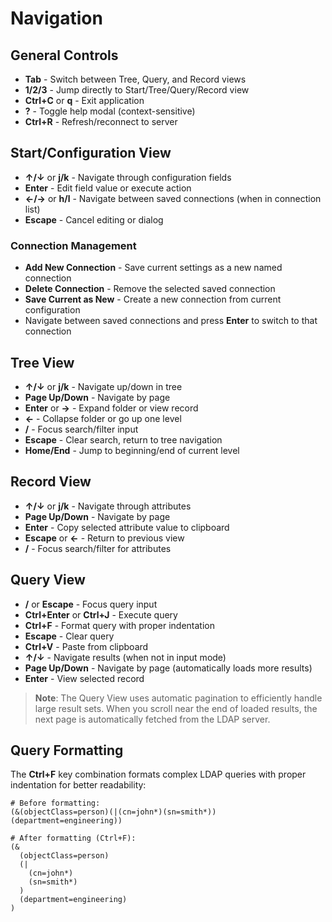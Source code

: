 # Navigation

## General Controls

- **Tab** - Switch between Tree, Query, and Record views
- **1/2/3** - Jump directly to Start/Tree/Query/Record view
- **Ctrl+C** or **q** - Exit application
- **?** - Toggle help modal (context-sensitive)
- **Ctrl+R** - Refresh/reconnect to server

## Start/Configuration View

- **↑/↓** or **j/k** - Navigate through configuration fields
- **Enter** - Edit field value or execute action
- **←/→** or **h/l** - Navigate between saved connections (when in connection list)
- **Escape** - Cancel editing or dialog

### Connection Management
- **Add New Connection** - Save current settings as a new named connection
- **Delete Connection** - Remove the selected saved connection
- **Save Current as New** - Create a new connection from current configuration
- Navigate between saved connections and press **Enter** to switch to that connection

## Tree View

- **↑/↓** or **j/k** - Navigate up/down in tree
- **Page Up/Down** - Navigate by page
- **Enter** or **→** - Expand folder or view record
- **←** - Collapse folder or go up one level
- **/** - Focus search/filter input
- **Escape** - Clear search, return to tree navigation
- **Home/End** - Jump to beginning/end of current level

## Record View

- **↑/↓** or **j/k** - Navigate through attributes
- **Page Up/Down** - Navigate by page
- **Enter** - Copy selected attribute value to clipboard
- **Escape** or **←** - Return to previous view
- **/** - Focus search/filter for attributes

## Query View

- **/** or **Escape** - Focus query input
- **Ctrl+Enter** or **Ctrl+J** - Execute query
- **Ctrl+F** - Format query with proper indentation
- **Escape** - Clear query
- **Ctrl+V** - Paste from clipboard
- **↑/↓** - Navigate results (when not in input mode)
- **Page Up/Down** - Navigate by page (automatically loads more results)
- **Enter** - View selected record

> **Note**: The Query View uses automatic pagination to efficiently handle large result sets. When you scroll near the end of loaded results, the next page is automatically fetched from the LDAP server.

## Query Formatting

The **Ctrl+F** key combination formats complex LDAP queries with proper indentation for better readability:

```
# Before formatting:
(&(objectClass=person)(|(cn=john*)(sn=smith*))(department=engineering))

# After formatting (Ctrl+F):
(&
  (objectClass=person)
  (|
    (cn=john*)
    (sn=smith*)
  )
  (department=engineering)
)
```